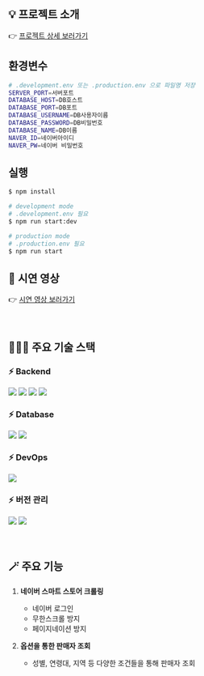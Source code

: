 
<h2>💡 프로젝트 소개</h2>
👉 <a href="https://www.canva.com/design/DAF_1PSgIGw/_KTl7LOJ-RaJhIG-QpG3UA/view?utm_content=DAF_1PSgIGw&utm_campaign=designshare&utm_medium=link&utm_source=editor"><span> 프로젝트 상세 보러가기 </span></a> 


## 환경변수

```bash
# .development.env 또는 .production.env 으로 파일명 저장
SERVER_PORT=서버포트
DATABASE_HOST=DB호스트
DATABASE_PORT=DB포트
DATABASE_USERNAME=DB사용자이름
DATABASE_PASSWORD=DB비밀번호
DATABASE_NAME=DB이름
NAVER_ID=네이버아이디
NAVER_PW=네이버 비밀번호
```

## 실행

```bash
$ npm install

# development mode
# .development.env 필요
$ npm run start:dev

# production mode
# .production.env 필요
$ npm run start
```

## 🚀 시연 영상
<div>
    👉 <a href="https://youtu.be/t4AIPBnHs5Q"><span> 시연 영상 보러가기 </span></a> 
</div>

<br>
<br>

## 🧑🏻‍💻 주요 기술 스택

<!-- 프로젝트에 사용된 기술 스택을 나열 -->

### ⚡ Backend

<div dir="auto">
    <img src="https://img.shields.io/badge/nestjs-E0234E?style=for-the-badge&logo=nestjs&logoColor=white">
    <img src="https://img.shields.io/badge/Node.js-339933?style=for-the-badge&logo=Node.js&logoColor=white">
    <img src="https://img.shields.io/badge/TypeScript-3178C6?style=for-the-badge&logo=TypeScript&logoColor=white">
    <img src="https://img.shields.io/badge/Sequelize-000000?style=for-the-badge&logo=sequelize&logoColor=white">
</div>

### ⚡ Database

<div dir="auto">
    <img src="https://img.shields.io/badge/MySQL-4479A1?style=for-the-badge&logo=MySQL&logoColor=white">
    <img src="https://img.shields.io/badge/Amazon RDS-527FFF?style=for-the-badge&logo=Amazon RDS&logoColor=white">
</div>

### ⚡ DevOps

<div dir="auto">
    <img src="https://img.shields.io/badge/Amazon EC2-FF9900?style=for-the-badge&logo=Amazon EC2&logoColor=white">
</div>

### ⚡ 버전 관리

<div dir="auto">
    <img src="https://img.shields.io/badge/Git-F05032?style=for-the-badge&logo=Git&logoColor=white">
    <img src="https://img.shields.io/badge/GitHub-181717?style=for-the-badge&logo=GitHub&logoColor=white">
</div>

<br>
<br>

## 🪄 주요 기능

1. **네이버 스마트 스토어 크롤링**

    - 네이버 로그인
    - 무한스크롤 방지
    - 페이지네이션 방지

2. **옵션을 통한 판매자 조회**

    - 성별, 연령대, 지역 등 다양한 조건들을 통해 판매자 조회

<br>
<br>
